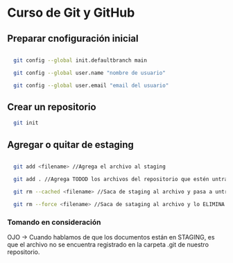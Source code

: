 # Curso de Git y GitHub

## Preparar cnofiguración inicial

```bash

  git config --global init.defaultbranch main

  git config --global user.name "nombre de usuario"

  git config --global user.email "email del usuario"

```

## Crear un repositorio

```bash
  git init
```

## Agregar o quitar de estaging

```bash

  git add <filename> //Agrega el archivo al staging

  git add . //Agrega TODOD los archivos del repositorio que estén untracked a staging

  git rm --cached <filename> //Saca de staging al archivo y pasa a untracked

  git rm --force <filename> //Saca de sataging al archivo y lo ELIMINA

```

### Tomando en consideración

OJO -> Cuando hablamos de que los documentos están en STAGING, es que el archivo no se encuentra registrado en la carpeta .git de nuestro repositorio.
